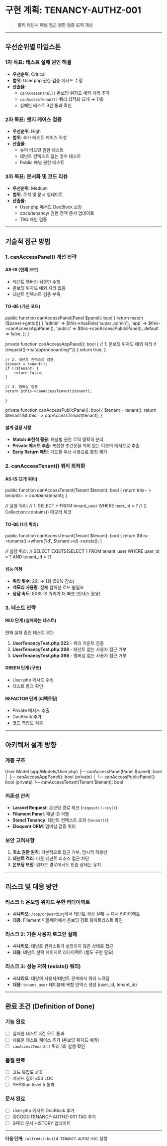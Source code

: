 # 구현 계획: TENANCY-AUTHZ-001

> **멀티 테넌시 패널 접근 권한 검증 로직 개선**

---

## 우선순위별 마일스톤

### 1차 목표: 테스트 실패 원인 해결
- **우선순위**: Critical
- **범위**: User.php 권한 검증 메서드 수정
- **산출물**:
  - `canAccessPanel()` 온보딩 위자드 예외 처리 추가
  - `canAccessTenant()` 쿼리 최적화 (2개 → 1개)
  - 실패한 테스트 3건 통과 확인

### 2차 목표: 엣지 케이스 검증
- **우선순위**: High
- **범위**: 추가 테스트 케이스 작성
- **산출물**:
  - 슈퍼 어드민 권한 테스트
  - 테넌트 컨텍스트 없는 경우 테스트
  - Public 패널 권한 테스트

### 3차 목표: 문서화 및 코드 리뷰
- **우선순위**: Medium
- **범위**: 주석 및 문서 업데이트
- **산출물**:
  - User.php 메서드 DocBlock 보강
  - docs/tenancy/ 권한 정책 문서 업데이트
  - TAG 체인 검증

---

## 기술적 접근 방법

### 1. canAccessPanel() 개선 전략

#### AS-IS (현재 코드)
- 테넌트 멤버십 검증만 수행
- 온보딩 위자드 예외 처리 없음
- 테넌트 컨텍스트 검증 부족

#### TO-BE (개선 코드)
public function canAccessPanel(Panel $panel): bool
{
    return match ($panel->getId()) {
        'admin' => $this->hasRole('super_admin'),
        'app' => $this->canAccessAppPanel(),
        'public' => $this->canAccessPublicPanel(),
        default => false,
    };
}

private function canAccessAppPanel(): bool
{
    // 1. 온보딩 위자드 예외 처리
    if (request()->is('app/onboarding*')) {
        return true;
    }

    // 2. 테넌트 컨텍스트 검증
    $tenant = tenant();
    if (!$tenant) {
        return false;
    }

    // 3. 멤버십 검증
    return $this->canAccessTenant($tenant);
}

private function canAccessPublicPanel(): bool
{
    $tenant = tenant();
    return $tenant && $this->canAccessTenant($tenant);
}

#### 설계 결정 사항
- **Match 표현식 활용**: 패널별 권한 로직 명확히 분리
- **Private 메서드 추출**: 복잡한 조건문을 의미 있는 이름의 메서드로 추출
- **Early Return 패턴**: 가드절 우선 사용으로 중첩 제거

### 2. canAccessTenant() 쿼리 최적화

#### AS-IS (2개 쿼리)
public function canAccessTenant(Tenant $tenant): bool
{
    return $this->tenants->contains($tenant);
}

// 실행 쿼리:
// 1. SELECT * FROM tenant_user WHERE user_id = ?
// 2. Collection::contains() 메모리 체크

#### TO-BE (1개 쿼리)
public function canAccessTenant(Tenant $tenant): bool
{
    return $this->tenants()->where('id', $tenant->id)->exists();
}

// 실행 쿼리:
// SELECT EXISTS(SELECT 1 FROM tenant_user WHERE user_id = ? AND tenant_id = ?)

#### 성능 이점
- **쿼리 횟수**: 2회 → 1회 (50% 감소)
- **메모리 사용량**: 전체 컬렉션 로드 불필요
- **응답 속도**: EXISTS 쿼리가 더 빠름 (인덱스 활용)

### 3. 테스트 전략

#### RED 단계 (실패하는 테스트)
현재 실패 중인 테스트 3건:
1. **UserTenancyTest.php:322** - 쿼리 카운트 검증
2. **UserTenancyTest.php:268** - 테넌트 없는 사용자 접근 거부
3. **UserTenancyTest.php:396** - 멤버십 없는 사용자 접근 거부

#### GREEN 단계 (구현)
- User.php 메서드 수정
- 테스트 통과 확인

#### REFACTOR 단계 (리팩토링)
- Private 메서드 추출
- DocBlock 추가
- 코드 복잡도 검증

---

## 아키텍처 설계 방향

### 계층 구조
User Model (app/Models/User.php)
  ├─ canAccessPanel(Panel $panel): bool
  │   ├─ canAccessAppPanel(): bool (private)
  │   └─ canAccessPublicPanel(): bool (private)
  └─ canAccessTenant(Tenant $tenant): bool

### 의존성 관리
- **Laravel Request**: 온보딩 경로 체크 (`request()->is()`)
- **Filament Panel**: 패널 ID 식별
- **Stancl Tenancy**: 테넌트 컨텍스트 조회 (`tenant()`)
- **Eloquent ORM**: 멤버십 검증 쿼리

### 보안 고려사항
1. **최소 권한 원칙**: 기본적으로 접근 거부, 명시적 허용만
2. **테넌트 격리**: 다른 테넌트 리소스 접근 차단
3. **온보딩 보안**: 위자드 경로에서도 인증 상태는 유지

---

## 리스크 및 대응 방안

### 리스크 1: 온보딩 위자드 무한 리다이렉트
- **시나리오**: `/app/onboarding`에서 테넌트 생성 실패 → 다시 리다이렉트
- **대응**: Filament 미들웨어에서 온보딩 경로 화이트리스트 확인

### 리스크 2: 기존 사용자 로그인 실패
- **시나리오**: 테넌트 컨텍스트가 설정되지 않은 상태로 접근
- **대응**: 테넌트 선택 페이지로 리다이렉트 (별도 구현 필요)

### 리스크 3: 성능 저하 (exists() 쿼리)
- **시나리오**: 대량의 사용자/테넌트 관계에서 쿼리 느려짐
- **대응**: `tenant_user` 테이블에 복합 인덱스 생성 (user_id, tenant_id)

---

## 완료 조건 (Definition of Done)

### 기능 완료
- [ ] 실패한 테스트 3건 모두 통과
- [ ] 새로운 테스트 케이스 추가 (온보딩 위자드 예외)
- [ ] `canAccessTenant()` 쿼리 1회 실행 확인

### 품질 완료
- [ ] 코드 복잡도 ≤10
- [ ] 메서드 길이 ≤50 LOC
- [ ] PHPStan level 5 통과

### 문서 완료
- [ ] User.php 메서드 DocBlock 추가
- [ ] @CODE:TENANCY-AUTHZ-001 TAG 추가
- [ ] SPEC 문서 HISTORY 업데이트

---

**다음 단계**: `/alfred:2-build TENANCY-AUTHZ-001` 실행
